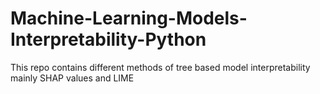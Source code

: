# Machine-Learning-Models-Interpretability-Python
This repo contains different methods of tree based model interpretability mainly SHAP values and LIME
